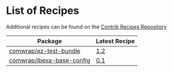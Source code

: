 # List of Recipes

Additional recipes can be found on the [Contrib Recipes Repository](https://github.com/symfony/recipes-contrib/blob/flex/main/RECIPES.md)

| Package | Latest Recipe |
| --- | --- |
| [comwrap/ez-test-bundle](https://packagist.org/packages/comwrap/ez-test-bundle) | [1.2](comwrap/ez-test-bundle/1.2) |
| [comwrap/ibexa-base-config](https://packagist.org/packages/comwrap/ibexa-base-config) | [0.1](comwrap/ibexa-base-config/0.1) |